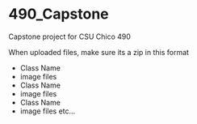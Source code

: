 # 490_Capstone
Capstone project for CSU Chico 490

When uploaded files, make sure its a zip in this format
* Class Name
*  image files
* Class Name
*  image files
* Class Name
*  image files
etc...
